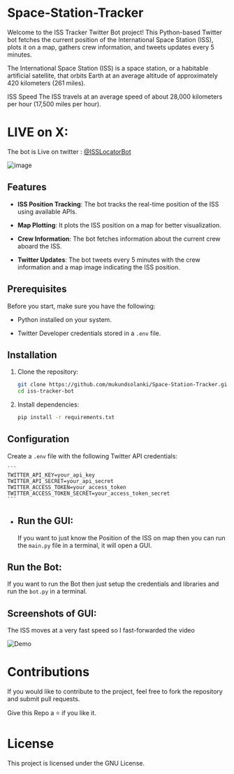 # Space-Station-Tracker

Welcome to the ISS Tracker Twitter Bot project! This Python-based Twitter bot fetches the current position of the International Space Station (ISS), plots it on a map, gathers crew information, and tweets updates every 5 minutes.


The International Space Station (ISS) is a space station, or a habitable artificial satellite, that orbits Earth at an average altitude of approximately 420 kilometers (261 miles).

ISS Speed
The ISS travels at an average speed of about 28,000 kilometers per hour (17,500 miles per hour).

# LIVE on X: 

The bot is Live on twitter : [@ISSLocatorBot](https://twitter.com/ISSLocatorBot)

![image](https://github.com/mukundsolanki/Space-Station-Tracker/assets/114515612/fabf1009-d17a-437b-a1e1-8882b7f7290e)

## Features

- **ISS Position Tracking**: The bot tracks the real-time position of the ISS using available APIs.

- **Map Plotting**: It plots the ISS position on a map for better visualization.

- **Crew Information**: The bot fetches information about the current crew aboard the ISS.

- **Twitter Updates**: The bot tweets every 5 minutes with the crew information and a map image indicating the ISS position.

## Prerequisites

Before you start, make sure you have the following:

- Python installed on your system.

- Twitter Developer credentials stored in a `.env` file.

## Installation

1. Clone the repository:

    ```bash
    git clone https://github.com/mukundsolanki/Space-Station-Tracker.git
    cd iss-tracker-bot
    ```

2. Install dependencies:

    ```bash
    pip install -r requirements.txt
    ```

## Configuration

Create a `.env` file with the following Twitter API credentials:

    ```
    TWITTER_API_KEY=your_api_key
    TWITTER_API_SECRET=your_api_secret
    TWITTER_ACCESS_TOKEN=your_access_token
    TWITTER_ACCESS_TOKEN_SECRET=your_access_token_secret
    ```

- ## Run the GUI:

  If you want to just know the Position of the ISS on map then you can run the `main.py` file in a terminal, it will open a GUI.

## Run the Bot:

If you want to run the Bot then just setup the credentials and libraries and run the `bot.py` in a terminal.

## Screenshots of GUI:

The ISS moves at a very fast speed so I fast-forwarded the video 

![Demo](https://github.com/mukundsolanki/Space-Station-Tracker/assets/114515612/0d252270-f60f-4522-a91a-e42b5d2efce1)

# Contributions

If you would like to contribute to the project, feel free to fork the repository and submit pull requests.

Give this Repo a ⭐ if you like it.

# License
This project is licensed under the GNU License.
